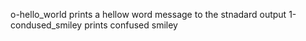 
o-hello_world prints a hellow word message to the stnadard output
1-condused_smiley prints confused smiley
